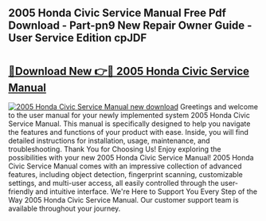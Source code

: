 ## 2005 Honda Civic Service Manual Free Pdf Download - Part-pn9 New Repair Owner Guide - User Service Edition cpJDF

# <h2><a href="http://bc45908.oget.top/?id=2005+Honda+Civic+Service+Manual">🔗Download New 👉🔴 2005 Honda Civic Service Manual</a></h2>

[![2005 Honda Civic Service Manual new download](https://i.imgur.com/5g1atiW.png)](http://bc45908.oget.top/?id=2005+Honda+Civic+Service+Manual)
Greetings and welcome to the user manual for your newly implemented system 2005 Honda Civic Service Manual. This manual is specifically designed to help you navigate the features and functions of your product with ease. Inside, you will find detailed instructions for installation, usage, maintenance, and troubleshooting. Thank You for Choosing Us! Enjoy exploring the possibilities with your new 2005 Honda Civic Service Manual! 2005 Honda Civic Service Manual comes with an impressive collection of advanced features, including object detection, fingerprint scanning, customizable settings, and multi-user access, all easily controlled through the user-friendly and intuitive interface. We're Here to Support You Every Step of the Way 2005 Honda Civic Service Manual. Our customer support team is available throughout your journey.
